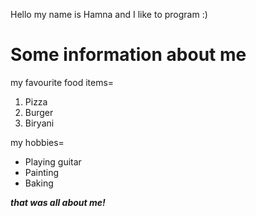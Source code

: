 Hello my name is Hamna and I like to program :)

# Some information about me

my favourite food items=
1. Pizza
2. Burger
3. Biryani

my hobbies=
+ Playing guitar
+ Painting
+ Baking

***that was all about me!***
